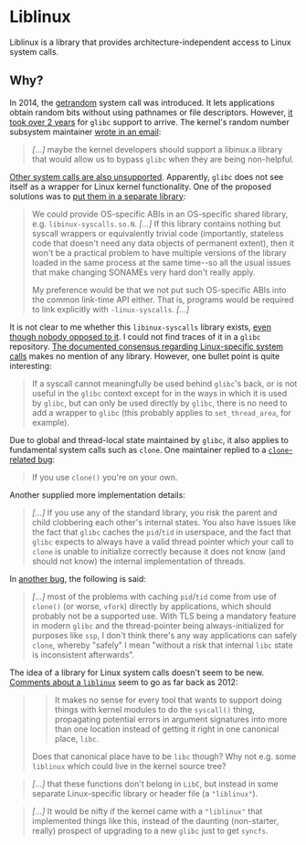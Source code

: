 # Liblinux

Liblinux is a library that provides architecture-independent access to Linux system calls.

## Why?

In 2014, the [getrandom] system call was introduced.
It lets applications obtain random bits without using pathnames or file descriptors.
However, [it took over 2 years][long-road-to-getrandom()-in-glibc] for `glibc` support to arrive.
The kernel's random number subsystem maintainer [wrote in an email][email.theodore-ts'o]:

> _[...]_
> maybe the kernel developers should support a libinux.a library
> that would allow us to bypass `glibc` when they are being non-helpful.

[Other system calls are also unsupported][glibc-wrappers-for-(nearly-all)-linux-system-calls].
Apparently, `glibc` does not see itself as a wrapper for Linux kernel functionality.
One of the proposed solutions was to
[put them in a separate library][email.roland-mcgrath]:

> We could provide OS-specific ABIs in an OS-specific shared library,
> e.g. `libinux-syscalls.so.N`.
> _[...]_
> If this
> library contains nothing but syscall wrappers or equivalently trivial
> code (importantly, stateless code that doesn't need any data objects
> of permanent extent), then it won't be a practical problem to have
> multiple versions of the library loaded in the same process at the
> same time--so all the usual issues that make changing SONAMEs very
> hard don't really apply.
>
> My preference would be that we not put such OS-specific ABIs into the
> common link-time API either.  That is, programs would be required to
> link explicitly with `-linux-syscalls`.
> _[...]_

It is not clear to me whether this `libinux-syscalls` library exists,
[even though nobody opposed to it][email.carlos-o'donell].
I could not find traces of it in a `glibc` repository.
[The documented consensus regarding Linux-specific system calls][consensus]
makes no mention of any library.
However, one bullet point is quite interesting:

> If a syscall cannot meaningfully be used behind `glibc`'s back,
> or is not useful in the `glibc` context
> except for in the ways in which it is used by `glibc`,
> but can only be used directly by `glibc`,
> there is no need to add a wrapper to `glibc`
> (this probably applies to `set_thread_area`, for example).

Due to global and thread-local state maintained by `glibc`,
it also applies to fundamental system calls such as `clone`.
One maintainer replied to a [`clone`-related bug][clone(CLONE_VM)-fails]:

> If you use `clone()` you're on your own.

Another supplied more implementation details:

> _[...]_
> If you use any of the standard library,
> you risk the parent and child clobbering each other's internal states.
> You also have issues like the fact that `glibc` caches the `pid`/`tid` in userspace,
> and the fact that `glibc` expects to always have a valid thread pointer
> which your call to `clone` is unable to initialize correctly
> because it does not know (and should not know) the internal implementation of threads.

In [another bug][gettid()-should-have-a-wrapper], the following is said:

> _[...]_
> most of the problems with caching `pid`/`tid`
> come from use of `clone()` (or worse, `vfork`) directly by applications,
> which should probably not be a supported use.
> With TLS being a mandatory feature in modern `glibc`
> and the thread-pointer being always-initialized for purposes like `ssp`,
> I don't think there's any way applications can safely `clone`,
> whereby "safely"
> I mean "without a risk that internal `libc` state is inconsistent afterwards".

The idea of a library for Linux system calls doesn't seem to be new.
[Comments about a `liblinux`][glibc-and-the-kernel-user-space-api]
seem to go as far back as 2012:

>> It makes no sense for every tool that wants to support
>> doing things with kernel modules to do the `syscall()` thing,
>> propagating potential errors in argument signatures
>> into more than one location
>> instead of getting it right in one canonical place, `libc`.
>
> Does that canonical place have to be `libc` though?
> Why not e.g. some `liblinux` which could live in the kernel source tree?

> _[...]_
> that these functions don't belong in `LibC`,
> but instead in some separate Linux-specific library or header file (a `"liblinux"`).

> _[...]_
> It would be nifty if the kernel came with a `"liblinux"`
> that implemented things like this,
> instead of the daunting (non-starter, really)
> prospect of upgrading to a new `glibc` just to get `syncfs`.

[getrandom]: http://man7.org/linux/man-pages/man2/getrandom.2.html
[long-road-to-getrandom()-in-glibc]: https://lwn.net/Articles/711013/
[email.theodore-ts'o]: https://lwn.net/Articles/711053/

[glibc-wrappers-for-(nearly-all)-linux-system-calls]: https://lwn.net/Articles/655028/
[email.roland-mcgrath]: https://lwn.net/Articles/655034/

[email.carlos-o'donell]: https://lwn.net/Articles/655039/
[consensus]: https://sourceware.org/glibc/wiki/Consensus#WIP:_Kernel_syscalls_wrappers

[clone(CLONE_VM)-fails]: https://sourceware.org/bugzilla/show_bug.cgi?id=10311

[gettid()-should-have-a-wrapper]: https://sourceware.org/bugzilla/show_bug.cgi?id=6399

[glibc-and-the-kernel-user-space-api]: https://lwn.net/Articles/534682/
